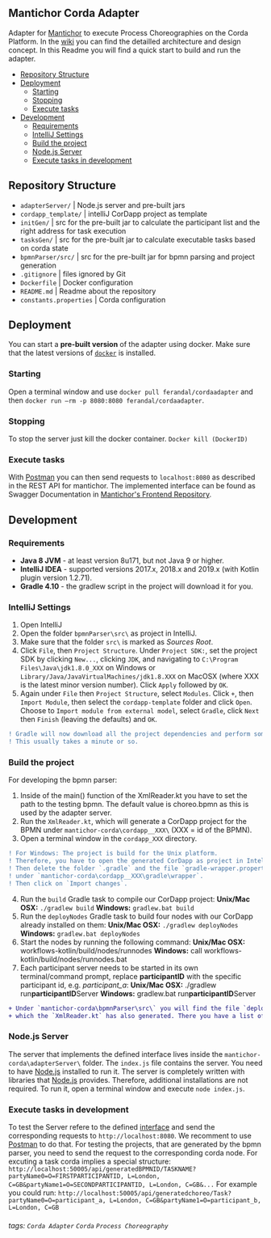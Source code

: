 ## Mantichor Corda Adapter

Adapter for [Mantichor](https://github.com/bptlab/mantichor-frontend/wiki/Architecture) to execute Process Choreographies on the Corda Platform. In the [wiki](https://github.com/bptlab/mantichor-corda/wiki) you can find the detailled architecture and design concept. In this Readme you will find a quick start to build and run the adapter.

- [Repository Structure](#repository-structure)
- [Deployment](#deployment)
  * [Starting](#starting)
  * [Stopping](#stopping)
  * [Execute tasks](#execute-tasks)
- [Development](#development)
  * [Requirements](#requirements)
  * [IntelliJ Settings](#intellij-settings)
  * [Build the project](#build-the-project)
  * [Node.js Server](#nodejs-server)
  * [Execute tasks in development](#execute-tasks-in-development)
  
## Repository Structure

* `adapterServer/` | Node.js server and pre-built jars
* `cordapp_template/` | intelliJ CorDapp project as template
* `initGen/` | src for the pre-built jar to calculate the participant list and the right address for task execution
* `tasksGen/` | src for the pre-built jar to calculate executable tasks based on corda state
* `bpmnParser/src/` | src for the pre-built jar for bpmn parsing and project generation
* `.gitignore` | files ignored by Git
* `Dockerfile` | Docker configuration
* `README.md` | Readme about the repository
* `constants.properties` | Corda configuration

## Deployment

You can start a **pre-built version** of the adapter using docker. Make sure that the latest versions of [`docker`](https://docs.docker.com/install/) is installed.

### Starting

Open a terminal window and use `docker pull ferandal/cordaadapter` and then `docker run —rm -p 8080:8080 ferandal/cordaadapter`.

### Stopping

To stop the server just kill the docker container. `Docker kill (DockerID)`

### Execute tasks

With [Postman](https://www.getpostman.com/downloads/) you can then send requests to `localhost:8080` as described in the REST API for mantichor. The implemented interface can be found as Swagger Documentation in [Mantichor's Frontend Repository](https://github.com/bptlab/mantichor-frontend/blob/master/adapter-apidoc.yaml).


## Development

### Requirements
* **Java 8 JVM** - at least version 8u171, but not Java 9 or higher.
* **IntelliJ IDEA** - supported versions 2017.x, 2018.x and 2019.x (with Kotlin plugin version 1.2.71).
* **Gradle 4.10** - the gradlew script in the project will download it for you.

### IntelliJ Settings
1. Open IntelliJ
2. Open the folder `bpmnParser\src\` as project in IntelliJ.
3. Make sure that the folder `src\` is marked as *Sources Root*.
4. Click `File`, then `Project Structure`. Under `Project SDK:`, set the project SDK by clicking `New...`, clicking `JDK`, and navigating to `C:\Program Files\Java\jdk1.8.0_XXX` on Windows or `Library/Java/JavaVirtualMachines/jdk1.8.XXX` on MacOSX (where XXX is the latest minor version number). Click `Apply` followed by `OK`.
5. Again under `File` then `Project Structure`, select `Modules`. Click `+`, then `Import Module`, then select the `cordapp-template` folder and click `Open`. Choose to `Import module from external model`, select `Gradle`, click `Next` then `Finish` (leaving the defaults) and `OK`.
```diff 
! Gradle will now download all the project dependencies and perform some indexing. 
! This usually takes a minute or so.
```

### Build the project
For developing the bpmn parser:
1. Inside of the main() function of the XmlReader.kt you have to set the path to the testing bpmn. The default value is choreo.bpmn as this is used by the adapter server.
2. Run the `XmlReader.kt`, which will generate a CorDapp project for the BPMN under `mantichor-corda\cordapp__XXX\` (XXX = id of the BPMN).
3. Open a terminal window in the `cordapp_XXX` directory. 
```diff
! For Windows: The project is build for the Unix platform. 
! Therefore, you have to open the generated CorDapp as project in IntelliJ. 
! Then delete the folder `.gradle` and the file `gradle-wrapper.properties` 
! under `mantichor-corda\cordapp__XXX\gradle\wrapper`. 
! Then click on `Import changes`.
```
4. Run the `build` Gradle task to compile our CorDapp project:
        **Unix/Mac OSX:** `./gradlew build`
        **Windows:** `gradlew.bat build`
5. Run the `deployNodes` Gradle task to build four nodes with our CorDapp already installed on them:
        **Unix/Mac OSX:** `./gradlew deployNodes`
        **Windows:** `gradlew.bat deployNodes`
6. Start the nodes by running the following command:
    **Unix/Mac OSX:** workflows-kotlin/build/nodes/runnodes
    **Windows:** call workflows-kotlin/build/nodes/runnodes.bat
7. Each participant server needs to be started in its own terminal/command prompt, replace **participantID** with the specific participant id, e.g. *participant_a*:
    **Unix/Mac OSX:** ./gradlew run**participantID**Server
    **Windows:** gradlew.bat run**participantID**Server
```diff
+ Under `mantichor-corda\bpmnParser\src\` you will find the file `deployServer.txt`, 
+ which the `XmlReader.kt` has also generated. There you have a list of the participants.
```

### Node.js Server
The server that implements the defined interface lives inside the `mantichor-corda\adapterServer\` folder. The `index.js` file contains the server. You need to have [Node.js](https://nodejs.org/en/download/) installed to run it. The server is completely written with libraries that [Node.js](https://nodejs.org/en/download/) provides. Therefore, additional installations are not required. To run it, open a terminal window and execute `node index.js`.

### Execute tasks in development
To test the Server refere to the defined [interface](https://github.com/bptlab/mantichor-frontend/blob/master/adapter-apidoc.yaml) and send the corresponding requests to `http://localhost:8080`. We recomment to use [Postman](https://www.getpostman.com/downloads/) to do that. For testing the projects, that are generated by the bpmn parser, you need to send the request to the corresponding corda node. For excuting a task corda implies a special structure:
`http://localhost:50005/api/generatedBPMNID/TASKNAME?partyName0=O=FIRSTPARTICIPANTID, L=London, C=GB&partyName1=O=SECONDPARTICIPANTID, L=London, C=GB&...` 
For example you could run: `http://localhost:50005/api/generatedchoreo/Task?partyName0=O=participant_a, L=London, C=GB&partyName1=O=participant_b, L=London, C=GB`

###### tags: `Corda Adapter` `Corda` `Process Choreography`
